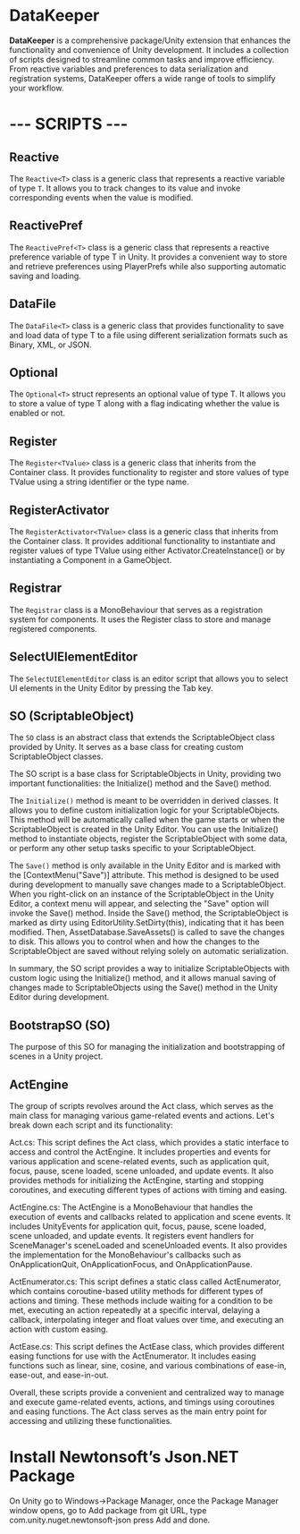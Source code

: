 # **DataKeeper**

**DataKeeper** is a comprehensive package/Unity extension that enhances the functionality and convenience of Unity development. It includes a collection of scripts designed to streamline common tasks and improve efficiency. From reactive variables and preferences to data serialization and registration systems, DataKeeper offers a wide range of tools to simplify your workflow.



# --- SCRIPTS ---

## **Reactive<T>**

The `Reactive<T>` class is a generic class that represents a reactive variable of type `T`. It allows you to track changes to its value and invoke corresponding events when the value is modified.

## **ReactivePref<T>**

The `ReactivePref<T>` class is a generic class that represents a reactive preference variable of type T in Unity. It provides a convenient way to store and retrieve preferences using PlayerPrefs while also supporting automatic saving and loading.

## **DataFile<T>**

The `DataFile<T>` class is a generic class that provides functionality to save and load data of type T to a file using different serialization formats such as Binary, XML, or JSON.

## **Optional<T>**

The `Optional<T>` struct represents an optional value of type T. It allows you to store a value of type T along with a flag indicating whether the value is enabled or not.

## **Register<TValue>**
The `Register<TValue>` class is a generic class that inherits from the Container<TValue> class. It provides functionality to register and store values of type TValue using a string identifier or the type name.

## **RegisterActivator<TValue>**
The `RegisterActivator<TValue>` class is a generic class that inherits from the Container<TValue> class. It provides additional functionality to instantiate and register values of type TValue using either Activator.CreateInstance<T>() or by instantiating a Component in a GameObject.

## **Registrar**
The `Registrar` class is a MonoBehaviour that serves as a registration system for components. It uses the Register<Component> class to store and manage registered components.

## **SelectUIElementEditor**
The `SelectUIElementEditor` class is an editor script that allows you to select UI elements in the Unity Editor by pressing the Tab key.

## **SO** (ScriptableObject)
The `SO` class is an abstract class that extends the ScriptableObject class provided by Unity. It serves as a base class for creating custom ScriptableObject classes.

The SO script is a base class for ScriptableObjects in Unity, providing two important functionalities: the Initialize() method and the Save() method.

The `Initialize()` method is meant to be overridden in derived classes. It allows you to define custom initialization logic for your ScriptableObjects. This method will be automatically called when the game starts or when the ScriptableObject is created in the Unity Editor. You can use the Initialize() method to instantiate objects, register the ScriptableObject with some data, or perform any other setup tasks specific to your ScriptableObject.

The `Save()` method is only available in the Unity Editor and is marked with the [ContextMenu("Save")] attribute. This method is designed to be used during development to manually save changes made to a ScriptableObject. When you right-click on an instance of the ScriptableObject in the Unity Editor, a context menu will appear, and selecting the "Save" option will invoke the Save() method. Inside the Save() method, the ScriptableObject is marked as dirty using EditorUtility.SetDirty(this), indicating that it has been modified. Then, AssetDatabase.SaveAssets() is called to save the changes to disk. This allows you to control when and how the changes to the ScriptableObject are saved without relying solely on automatic serialization.

In summary, the SO script provides a way to initialize ScriptableObjects with custom logic using the Initialize() method, and it allows manual saving of changes made to ScriptableObjects using the Save() method in the Unity Editor during development.

## **BootstrapSO** (SO)
The purpose of this SO for managing the initialization and bootstrapping of scenes in a Unity project. 

## **ActEngine**

The group of scripts revolves around the Act class, which serves as the main class for managing various game-related events and actions. Let's break down each script and its functionality:

Act.cs: This script defines the Act class, which provides a static interface to access and control the ActEngine. It includes properties and events for various application and scene-related events, such as application quit, focus, pause, scene loaded, scene unloaded, and update events. It also provides methods for initializing the ActEngine, starting and stopping coroutines, and executing different types of actions with timing and easing.

ActEngine.cs: The ActEngine is a MonoBehaviour that handles the execution of events and callbacks related to application and scene events. It includes UnityEvents for application quit, focus, pause, scene loaded, scene unloaded, and update events. It registers event handlers for SceneManager's sceneLoaded and sceneUnloaded events. It also provides the implementation for the MonoBehaviour's callbacks such as OnApplicationQuit, OnApplicationFocus, and OnApplicationPause.

ActEnumerator.cs: This script defines a static class called ActEnumerator, which contains coroutine-based utility methods for different types of actions and timing. These methods include waiting for a condition to be met, executing an action repeatedly at a specific interval, delaying a callback, interpolating integer and float values over time, and executing an action with custom easing.

ActEase.cs: This script defines the ActEase class, which provides different easing functions for use with the ActEnumerator. It includes easing functions such as linear, sine, cosine, and various combinations of ease-in, ease-out, and ease-in-out.

Overall, these scripts provide a convenient and centralized way to manage and execute game-related events, actions, and timings using coroutines and easing functions. The Act class serves as the main entry point for accessing and utilizing these functionalities.


# **Install Newtonsoft’s Json.NET Package**
On Unity go to Windows->Package Manager, once the Package Manager window opens, go to Add package from git URL, type com.unity.nuget.newtonsoft-json press Add and done.
